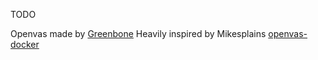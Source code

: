 TODO

Openvas made by [Greenbone](https://github.com/greenbone/)
Heavily inspired by Mikesplains [openvas-docker](https://github.com/mikesplain/openvas-docker)
